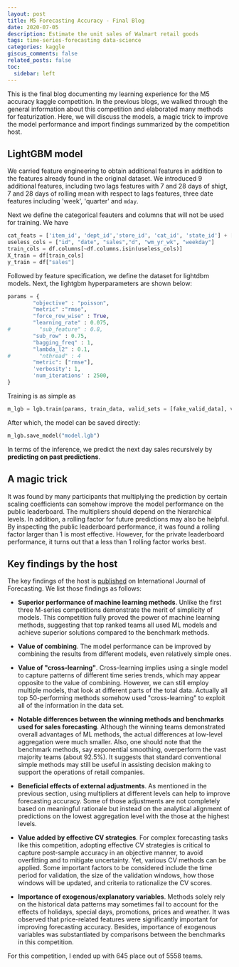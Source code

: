 ```yaml
---
layout: post
title: M5 Forecasting Accuracy - Final Blog
date: 2020-07-05
description: Estimate the unit sales of Walmart retail goods
tags: time-series-forecasting data-science
categories: kaggle
giscus_comments: false
related_posts: false
toc:
  sidebar: left
---
```


This is the final blog documenting my learning experience for the M5 accuracy kaggle competition. In the previous blogs, we walked through the general information about this competition and elaborated many methods for featurization. Here, we will discuss the models, a magic trick to improve the model performance and import findings summarized by the competition host.

## LightGBM model

We carried feature engineering to obtain additional features in addition to the features already found in the original dataset. We introduced 9 additional features, including two lags features with 7 and 28 days of shigt, 7 and 28 days of rolling mean with respect to lags features, three date features including 'week', 'quarter' and `mday`.

Next we define the categorical feauters and columns that will not be used for training. We have
```python
cat_feats = ['item_id', 'dept_id','store_id', 'cat_id', 'state_id'] + ["event_name_1", "event_name_2", "event_type_1", "event_type_2"]
useless_cols = ["id", "date", "sales","d", "wm_yr_wk", "weekday"]
train_cols = df.columns[~df.columns.isin(useless_cols)]
X_train = df[train_cols]
y_train = df["sales"]
```

Followed by feature specification, we define the dataset for lightdbm models. Next, the lightgbm hyperparameters are shown below:

```python
params = {
        "objective" : "poisson",
        "metric" :"rmse",
        "force_row_wise" : True,
        "learning_rate" : 0.075,
#         "sub_feature" : 0.8,
        "sub_row" : 0.75,
        "bagging_freq" : 1,
        "lambda_l2" : 0.1,
#         "nthread" : 4
        "metric": ["rmse"],
        'verbosity': 1,
        'num_iterations' : 2500,
}
```

Training is as simple as

```python
m_lgb = lgb.train(params, train_data, valid_sets = [fake_valid_data], verbose_eval=100)
```

After which, the model can be saved directly:

```python
m_lgb.save_model("model.lgb")
```

In terms of the inference, we predict the next day sales recursively by **predicting on past predictions**.

## A magic trick

It was found by many participants that multiplying the prediction by certain scaling coefficients can somehow improve the model performance on the public leaderboard. The multipliers should depend on the hierarchical levels. In addition, a rolling factor for future predictions may also be helpful. By inspecting the public leaderboard performance, it was found a rolling factor larger than 1 is most effective. However, for the private leaderboard performance, it turns out that a less than 1 rolling factor works best.

## Key findings by the host

The key findings of the host is [published](https://www.sciencedirect.com/science/article/pii/S0169207021001874?via%3Dihub) on International Journal of Forecasting. We list those findings as follows:

- **Superior performance of machine learning methods**. Unlike the first three M-series competitions demonstrate the merit of simplicity of models. This competition fully proved the power of machine learning methods, suggesting that top ranked teams all used ML models and achieve superior solutions compared to the benchmark methods.

- **Value of combining**. The model performance can be improved by combining the results from different models, even relatively simple ones.

- **Value of "cross-learning"**. Cross-learning implies using a single model to capture patterns of different time series trends, which may appear opposite to the value of combining. However, we can still employ multiple models, that look at different parts of the total data. Actually all top 50-performing methods somehow used "cross-learning" to exploit all of the information in the data set.

- **Notable differences between the winning methods and benchmarks used for sales forecasting**. Although the winning teams demonstrated overall advantages of ML methods, the actual differences at low-level aggregation were much smaller. Also, one should note that the benchmark methods, say exponential smoothing, overperform the vast majority teams (about 92.5%). It suggests that standard conventional simple methods may still be useful in assisting decision making to support the operations of retail companies.

- **Beneficial effects of external adjustments**. As mentioned in the previous section, using multipliers at different levels can help to improve forecasting accuracy. Some of those adjustments are not completely based on meaningful rationale but instead on the analytical alignment of predictions on the lowest aggregation level with the those at the highest levels.

- **Value added by effective CV strategies**. For complex forecasting tasks like this competition, adopting effective CV strategies is critical to capture post-sample accuracy in an objective manner, to avoid overfitting and to mitigate uncertainty. Yet, various CV methods can be applied. Some important factors to be considered include the time period for validation, the size of the validation windows, how those windows will be updated, and criteria to rationalize the CV scores.

- **Importance of exogenous/explanatory variables**. Methods solely rely on the historical data patterns may sometimes fail to account for the effects of holidays, special days, promotions, prices and weather. It was observed that price-related features were significantly important for improving forecasting accuracy. Besides, importance of exogenous variables was substantiated by comparisons between the benchmarks in this competition.

For this competition, I ended up with 645 place out of 5558 teams.